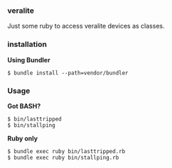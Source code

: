 ### veralite

Just some ruby to access veralite devices as classes.

### installation

**Using Bundler**

```
$ bundle install --path=vendor/bundler
```

### Usage

**Got BASH?**

```
$ bin/lasttripped
$ bin/stallping
```

**Ruby only**

```
$ bundle exec ruby bin/lasttripped.rb
$ bundle exec ruby bin/stallping.rb
```
